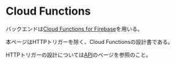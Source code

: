 # Cloud Functions

バックエンドは[Cloud Functions for Firebase](https://firebase.google.com/docs/functions?hl=ja)を用いる。

本ページはHTTPトリガーを除く、Cloud Functionsの設計書である。

HTTPトリガーの設計については[API](./api.md)のページを参照のこと。
